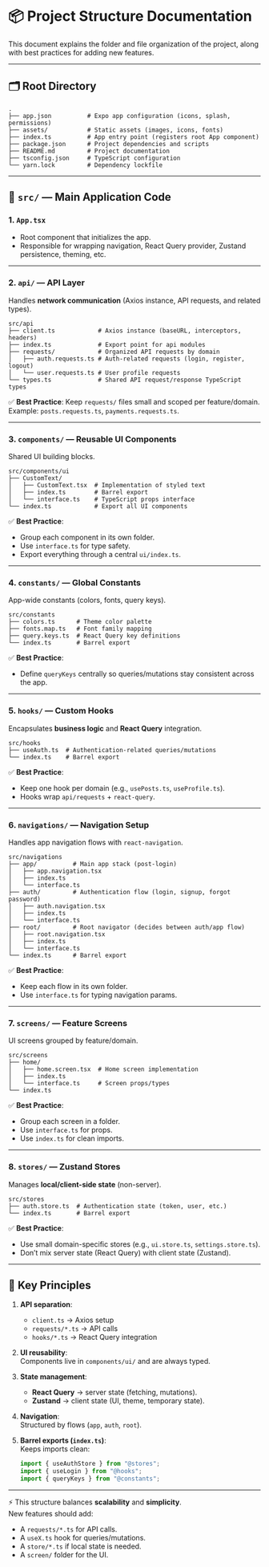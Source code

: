 # 📦 Project Structure Documentation

This document explains the folder and file organization of the project, along with best practices for adding new features.

---

## 🗂 Root Directory
```
.
├── app.json          # Expo app configuration (icons, splash, permissions)
├── assets/           # Static assets (images, icons, fonts)
├── index.ts          # App entry point (registers root App component)
├── package.json      # Project dependencies and scripts
├── README.md         # Project documentation
├── tsconfig.json     # TypeScript configuration
└── yarn.lock         # Dependency lockfile
```

---

## 📂 `src/` — Main Application Code

### 1. **`App.tsx`**
- Root component that initializes the app.
- Responsible for wrapping navigation, React Query provider, Zustand persistence, theming, etc.

---

### 2. **`api/`** — API Layer
Handles **network communication** (Axios instance, API requests, and related types).

```
src/api
├── client.ts            # Axios instance (baseURL, interceptors, headers)
├── index.ts             # Export point for api modules
├── requests/            # Organized API requests by domain
│   ├── auth.requests.ts # Auth-related requests (login, register, logout)
│   └── user.requests.ts # User profile requests
└── types.ts             # Shared API request/response TypeScript types
```

✅ **Best Practice**: Keep `requests/` files small and scoped per feature/domain.  
Example: `posts.requests.ts`, `payments.requests.ts`.

---

### 3. **`components/`** — Reusable UI Components
Shared UI building blocks.

```
src/components/ui
├── CustomText/
│   ├── CustomText.tsx  # Implementation of styled text
│   ├── index.ts        # Barrel export
│   └── interface.ts    # TypeScript props interface
└── index.ts            # Export all UI components
```

✅ **Best Practice**:  
- Group each component in its own folder.
- Use `interface.ts` for type safety.
- Export everything through a central `ui/index.ts`.

---

### 4. **`constants/`** — Global Constants
App-wide constants (colors, fonts, query keys).

```
src/constants
├── colors.ts      # Theme color palette
├── fonts.map.ts   # Font family mapping
├── query.keys.ts  # React Query key definitions
└── index.ts       # Barrel export
```

✅ **Best Practice**:  
- Define `queryKeys` centrally so queries/mutations stay consistent across the app.

---

### 5. **`hooks/`** — Custom Hooks
Encapsulates **business logic** and **React Query** integration.

```
src/hooks
├── useAuth.ts  # Authentication-related queries/mutations
└── index.ts    # Barrel export
```

✅ **Best Practice**:  
- Keep one hook per domain (e.g., `usePosts.ts`, `useProfile.ts`).  
- Hooks wrap `api/requests` + `react-query`.

---

### 6. **`navigations/`** — Navigation Setup
Handles app navigation flows with `react-navigation`.

```
src/navigations
├── app/          # Main app stack (post-login)
│   ├── app.navigation.tsx
│   ├── index.ts
│   └── interface.ts
├── auth/         # Authentication flow (login, signup, forgot password)
│   ├── auth.navigation.tsx
│   ├── index.ts
│   └── interface.ts
├── root/         # Root navigator (decides between auth/app flow)
│   ├── root.navigation.tsx
│   ├── index.ts
│   └── interface.ts
└── index.ts      # Barrel export
```

✅ **Best Practice**:  
- Keep each flow in its own folder.
- Use `interface.ts` for typing navigation params.

---

### 7. **`screens/`** — Feature Screens
UI screens grouped by feature/domain.

```
src/screens
├── home/
│   ├── home.screen.tsx  # Home screen implementation
│   ├── index.ts
│   └── interface.ts     # Screen props/types
└── index.ts
```

✅ **Best Practice**:  
- Group each screen in a folder.  
- Use `interface.ts` for props.  
- Use `index.ts` for clean imports.

---

### 8. **`stores/`** — Zustand Stores
Manages **local/client-side state** (non-server).

```
src/stores
├── auth.store.ts  # Authentication state (token, user, etc.)
└── index.ts       # Barrel export
```

✅ **Best Practice**:  
- Use small domain-specific stores (e.g., `ui.store.ts`, `settings.store.ts`).  
- Don’t mix server state (React Query) with client state (Zustand).

---

## 🔑 Key Principles

1. **API separation**:  
   - `client.ts` → Axios setup  
   - `requests/*.ts` → API calls  
   - `hooks/*.ts` → React Query integration  

2. **UI reusability**:  
   Components live in `components/ui/` and are always typed.

3. **State management**:  
   - **React Query** → server state (fetching, mutations).  
   - **Zustand** → client state (UI, theme, temporary state).

4. **Navigation**:  
   Structured by flows (`app`, `auth`, `root`).

5. **Barrel exports (`index.ts`)**:  
   Keeps imports clean:
   ```ts
   import { useAuthStore } from "@stores";
   import { useLogin } from "@hooks";
   import { queryKeys } from "@constants";
   ```

---

⚡ This structure balances **scalability** and **simplicity**.  
New features should add:
- A `requests/*.ts` for API calls.  
- A `useX.ts` hook for queries/mutations.  
- A `store/*.ts` if local state is needed.  
- A `screen/` folder for the UI.
